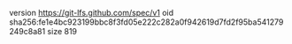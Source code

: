 version https://git-lfs.github.com/spec/v1
oid sha256:fe1e4bc923199bbc8f3fd05e222c282a0f942619d7fd2f95ba541279249c8a81
size 819

